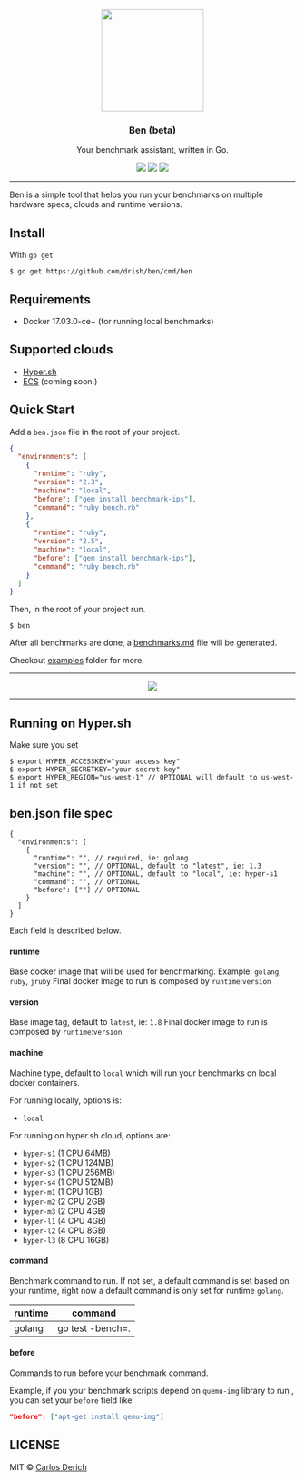 <p align="center">
  <img src="https://rawgit.com/drish/ben/master/assets/ben.png" height="180" />
  <h3 align="center">Ben (beta)</h3>
  <p align="center">Your benchmark assistant, written in Go.</p>
  <p align="center">
    <a href="https://travis-ci.org/drish/ben"><img src="https://travis-ci.org/drish/ben.svg?branch=master"></a>
    <a href="https://github.com/drish/ben/blob/master/LICENSE)"><img src="http://img.shields.io/badge/license-MIT-blue.svg"></a>
    <a href="https://goreportcard.com/report/github.com/drish/ben"><img src="https://goreportcard.com/badge/github.com/drish/ben"></a>
  </p>
</p>

---

Ben is a simple tool that helps you run your benchmarks on multiple hardware specs, clouds and runtime versions.

## Install

With `go get`
```
$ go get https://github.com/drish/ben/cmd/ben
```

## Requirements

- Docker 17.03.0-ce+ (for running local benchmarks)

## Supported clouds

  * [Hyper.sh](https://hyper.sh)
  * [ECS](https://aws.amazon.com/ecs/) (coming soon.)

## Quick Start

Add a `ben.json` file in the root of your project.

```json
{
  "environments": [
    {
      "runtime": "ruby",
      "version": "2.3",
      "machine": "local",
      "before": ["gem install benchmark-ips"],
      "command": "ruby bench.rb"
    },
    {
      "runtime": "ruby",
      "version": "2.5",
      "machine": "local",
      "before": ["gem install benchmark-ips"],
      "command": "ruby bench.rb"
    }
  ]
}

```


Then, in the root of your project run.

```
$ ben
```

After all benchmarks are done, a [benchmarks.md](https://github.com/drish/ben/tree/master/_examples/go/local/benchmarks.md) file will be generated.

Checkout [examples](https://github.com/drish/ben/tree/master/_examples) folder for more.

---

<p align="center">
  <img src="https://rawgit.com/drish/ben/master/assets/demo.gif"/>
</p>

---

## Running on Hyper.sh

Make sure you set

```
$ export HYPER_ACCESSKEY="your access key"
$ export HYPER_SECRETKEY="your secret key"
$ export HYPER_REGION="us-west-1" // OPTIONAL will default to us-west-1 if not set
```

## ben.json file spec

```
{
  "environments": [
    {
      "runtime": "", // required, ie: golang
      "version": "", // OPTIONAL, default to "latest", ie: 1.3
      "machine": "", // OPTIONAL, default to "local", ie: hyper-s1
      "command": "", // OPTIONAL
      "before": [""] // OPTIONAL
    }
  ]
}
```

Each field is described below.

#### runtime

Base docker image that will be used for benchmarking. 
Example: `golang`, `ruby`, `jruby`
Final docker image to run is composed by `runtime`:`version`

#### version

Base image tag, default to `latest`, ie: `1.8`
Final docker image to run is composed by `runtime`:`version`

#### machine

Machine type, default to `local` which will run your benchmarks on local docker containers.

For running locally, options is: 

  * `local`

For running on hyper.sh cloud, options are: 

  * `hyper-s1` (1 CPU 64MB)
  * `hyper-s2` (1 CPU 124MB)
  * `hyper-s3` (1 CPU 256MB)
  * `hyper-s4` (1 CPU 512MB)
  * `hyper-m1` (1 CPU 1GB)
  * `hyper-m2` (2 CPU 2GB)
  * `hyper-m3` (2 CPU 4GB)
  * `hyper-l1` (4 CPU 4GB)
  * `hyper-l2` (4 CPU 8GB)
  * `hyper-l3` (8 CPU 16GB)

#### command

Benchmark command to run.
If not set, a default command is set based on your runtime, right now a default command is only set for runtime `golang`.

runtime |     command      |
--------|------------------|
golang  | go test -bench=. |

#### before

Commands to run before your benchmark command.

Example, if you your benchmark scripts depend on `quemu-img` library to run , you can set your `before` field like:


```json
"before": ["apt-get install qemu-img"]
```

## LICENSE

MIT © [Carlos Derich](https://dri.sh)
